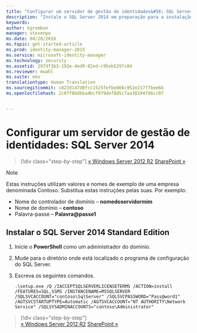 ```yaml
---
title: "Configurar um servidor de gestão de identidades&#58; SQL Server 2014 | Microsoft Identity Manager"
description: "Instale o SQL Server 2014 em preparação para a instalação do MIM 2016."
keywords: 
author: kgremban
manager: stevenpo
ms.date: 04/28/2016
ms.topic: get-started-article
ms.prod: identity-manager-2015
ms.service: microsoft-identity-manager
ms.technology: security
ms.assetid: 297df3b3-192e-4ed9-82ed-c95eb5297c84
ms.reviewer: mwahl
ms.suite: ems
translationtype: Human Translation
ms.sourcegitcommit: c023d147d0fcc1525fefbe866c952e217f7bee6b
ms.openlocfilehash: 2c0ff0bdbba4bcf979def8d5c7aa381947d6cc87


---
```


# Configurar um servidor de gestão de identidades: SQL Server 2014

>[!div class="step-by-step"]
[« Windows Server 2012 R2](prepare-server-ws2012r2.md)
[SharePoint »](prepare-server-sharepoint.md)

> [!NOTE]
> Estas instruções utilizam valores e nomes de exemplo de uma empresa denominada Contoso. Substitua estas instruções pelas suas. Por exemplo:
> - Nome do controlador de domínio – **nomedoservidormim**
> - Nome de domínio – **contoso**
> - Palavra-passe – **Palavra@passe1**

## Instalar o **SQL Server 2014 Standard Edition**

1. Inicie o **PowerShell** como um administrador do domínio.

2. Mude para o diretório onde está localizado o programa de configuração do SQL Server.

3. Escreva os seguintes comandos.

    ```
    .\setup.exe /Q /IACCEPTSQLSERVERLICENSETERMS /ACTION=install /FEATURES=SQL,SSMS /INSTANCENAME=MSSQLSERVER /SQLSVCACCOUNT="contoso\SqlServer" /SQLSVCPASSWORD="Pass@word1"   /AGTSVCSTARTUPTYPE=Automatic /AGTSVCACCOUNT="NT AUTHORITY\Network Service" /SQLSYSADMINACCOUNTS="contoso\Administrator"
    ```

>[!div class="step-by-step"]  
[« Windows Server 2012 R2](prepare-server-ws2012r2.md)
[SharePoint »](prepare-server-sharepoint.md)



<!--HONumber=Jun16_HO4-->



